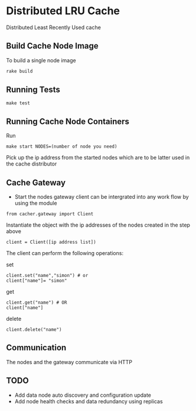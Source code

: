 # Distributed LRU Cache
Distributed Least Recently Used cache


## Build Cache Node Image
To build a single node image

```bash
rake build
```

## Running Tests 
```
make test 
```


## Running Cache Node Containers
Run

```
make start NODES=(number of node you need)
```
Pick up the ip address from the started nodes which are to be latter used in the cache distributor

## Cache Gateway
- Start the nodes gateway client can be intergrated into any  work flow by using the module

```
from cacher.gateway import Client
```
Instantiate the object with the ip addresses of the nodes created in the step above 

```
client = Client([ip address list])
```

The client can perform the following operations:

set

```
client.set("name","simon") # or 
client["name"]= "simon"
```

get
```
client.get("name") # OR 
client["name"]
```
delete
```
client.delete("name")
```
## Communication
The nodes and the gateway communicate via HTTP

## TODO
- Add data node auto discovery and configuration update 
- Add node health checks and data redundancy using replicas

